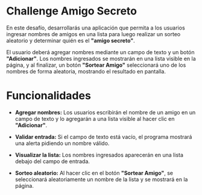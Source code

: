 # Challenge Amigo Secreto

En este desafío, desarrollarás una aplicación que permita a los usuarios ingresar nombres de amigos en una lista para luego realizar un sorteo aleatorio y determinar quién es el **"amigo secreto"**.

El usuario deberá agregar nombres mediante un campo de texto y un botón **"Adicionar"**. Los nombres ingresados se mostrarán en una lista visible en la página, y al finalizar, un botón **"Sortear Amigo"** seleccionará uno de los nombres de forma aleatoria, mostrando el resultado en pantalla.


# Funcionalidades


-   **Agregar nombres:** Los usuarios escribirán el nombre de un amigo en un campo de texto y lo agregarán a una lista visible al hacer clic en **"Adicionar"**.
    
-   **Validar entrada:** Si el campo de texto está vacío, el programa mostrará una alerta pidiendo un nombre válido.
    
-   **Visualizar la lista:** Los nombres ingresados aparecerán en una lista debajo del campo de entrada.
    
-   **Sorteo aleatorio:** Al hacer clic en el botón **"Sortear Amigo"**, se seleccionará aleatoriamente un nombre de la lista y se mostrará en la página.
